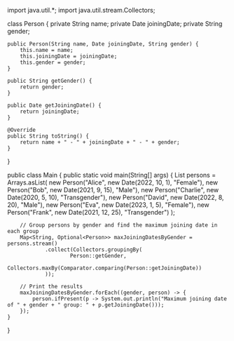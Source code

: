 import java.util.*;
import java.util.stream.Collectors;

class Person {
    private String name;
    private Date joiningDate;
    private String gender;

    public Person(String name, Date joiningDate, String gender) {
        this.name = name;
        this.joiningDate = joiningDate;
        this.gender = gender;
    }

    public String getGender() {
        return gender;
    }

    public Date getJoiningDate() {
        return joiningDate;
    }

    @Override
    public String toString() {
        return name + " - " + joiningDate + " - " + gender;
    }
}

public class Main {
    public static void main(String[] args) {
        List<Person> persons = Arrays.asList(
                new Person("Alice", new Date(2022, 10, 1), "Female"),
                new Person("Bob", new Date(2021, 9, 15), "Male"),
                new Person("Charlie", new Date(2020, 5, 10), "Transgender"),
                new Person("David", new Date(2022, 8, 20), "Male"),
                new Person("Eva", new Date(2023, 1, 5), "Female"),
                new Person("Frank", new Date(2021, 12, 25), "Transgender")
        );

        // Group persons by gender and find the maximum joining date in each group
        Map<String, Optional<Person>> maxJoiningDatesByGender = persons.stream()
                .collect(Collectors.groupingBy(
                        Person::getGender,
                        Collectors.maxBy(Comparator.comparing(Person::getJoiningDate))
                ));

        // Print the results
        maxJoiningDatesByGender.forEach((gender, person) -> {
            person.ifPresent(p -> System.out.println("Maximum joining date of " + gender + " group: " + p.getJoiningDate()));
        });
    }
}
